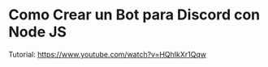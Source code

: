 # Como Crear un Bot para Discord con Node JS 
Tutorial: https://www.youtube.com/watch?v=HQhIkXr1Qqw 
